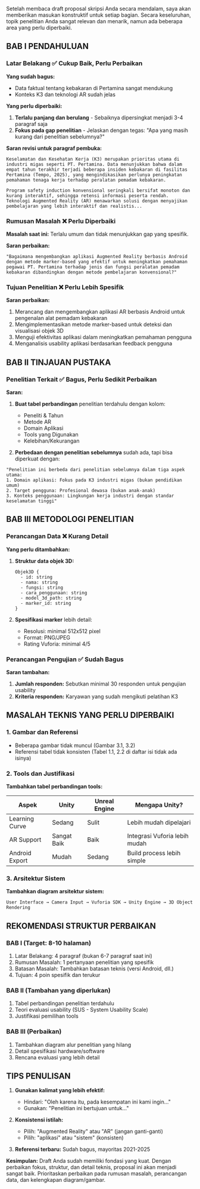 Setelah membaca draft proposal skripsi Anda secara mendalam, saya akan memberikan masukan konstruktif untuk setiap bagian. Secara keseluruhan, topik penelitian Anda sangat relevan dan menarik, namun ada beberapa area yang perlu diperbaiki.

## **BAB I PENDAHULUAN**

### **Latar Belakang** ✅ **Cukup Baik, Perlu Perbaikan**

**Yang sudah bagus:**
- Data faktual tentang kebakaran di Pertamina sangat mendukung
- Konteks K3 dan teknologi AR sudah jelas

**Yang perlu diperbaiki:**
1. **Terlalu panjang dan berulang** - Sebaiknya dipersingkat menjadi 3-4 paragraf saja
2. **Fokus pada gap penelitian** - Jelaskan dengan tegas: "Apa yang masih kurang dari penelitian sebelumnya?"

**Saran revisi untuk paragraf pembuka:**
```
Keselamatan dan Kesehatan Kerja (K3) merupakan prioritas utama di industri migas seperti PT. Pertamina. Data menunjukkan bahwa dalam empat tahun terakhir terjadi beberapa insiden kebakaran di fasilitas Pertamina (Tempo, 2025), yang mengindikasikan perlunya peningkatan pemahaman tenaga kerja terhadap peralatan pemadam kebakaran.

Program safety induction konvensional seringkali bersifat monoton dan kurang interaktif, sehingga retensi informasi peserta rendah. Teknologi Augmented Reality (AR) menawarkan solusi dengan menyajikan pembelajaran yang lebih interaktif dan realistis...
```

### **Rumusan Masalah** ❌ **Perlu Diperbaiki**

**Masalah saat ini:** Terlalu umum dan tidak menunjukkan gap yang spesifik.

**Saran perbaikan:**
```
"Bagaimana mengembangkan aplikasi Augmented Reality berbasis Android dengan metode marker-based yang efektif untuk meningkatkan pemahaman pegawai PT. Pertamina terhadap jenis dan fungsi peralatan pemadam kebakaran dibandingkan dengan metode pembelajaran konvensional?"
```

### **Tujuan Penelitian** ❌ **Perlu Lebih Spesifik**

**Saran perbaikan:**
1. Merancang dan mengembangkan aplikasi AR berbasis Android untuk pengenalan alat pemadam kebakaran
2. Mengimplementasikan metode marker-based untuk deteksi dan visualisasi objek 3D
3. Menguji efektivitas aplikasi dalam meningkatkan pemahaman pengguna
4. Menganalisis usability aplikasi berdasarkan feedback pengguna

## **BAB II TINJAUAN PUSTAKA**

### **Penelitian Terkait** ✅ **Bagus, Perlu Sedikit Perbaikan**

**Saran:**
1. **Buat tabel perbandingan** penelitian terdahulu dengan kolom:
   - Peneliti & Tahun
   - Metode AR
   - Domain Aplikasi  
   - Tools yang Digunakan
   - Kelebihan/Kekurangan

2. **Perbedaan dengan penelitian sebelumnya** sudah ada, tapi bisa diperkuat dengan:
```
"Penelitian ini berbeda dari penelitian sebelumnya dalam tiga aspek utama:
1. Domain aplikasi: Fokus pada K3 industri migas (bukan pendidikan umum)
2. Target pengguna: Profesional dewasa (bukan anak-anak)
3. Konteks penggunaan: Lingkungan kerja industri dengan standar keselamatan tinggi"
```

## **BAB III METODOLOGI PENELITIAN**

### **Perancangan Data** ❌ **Kurang Detail**

**Yang perlu ditambahkan:**
1. **Struktur data objek 3D:**
   ```
   Objek3D {
     - id: string
     - nama: string
     - fungsi: string
     - cara_penggunaan: string
     - model_3d_path: string
     - marker_id: string
   }
   ```

2. **Spesifikasi marker** lebih detail:
   - Resolusi: minimal 512x512 pixel
   - Format: PNG/JPEG
   - Rating Vuforia: minimal 4/5

### **Perancangan Pengujian** ✅ **Sudah Bagus**

**Saran tambahan:**
1. **Jumlah responden:** Sebutkan minimal 30 responden untuk pengujian usability
2. **Kriteria responden:** Karyawan yang sudah mengikuti pelatihan K3

## **MASALAH TEKNIS YANG PERLU DIPERBAIKI**

### 1. **Gambar dan Referensi**
- Beberapa gambar tidak muncul (Gambar 3.1, 3.2)
- Referensi tabel tidak konsisten (Tabel 1.1, 2.2 di daftar isi tidak ada isinya)

### 2. **Tools dan Justifikasi**
**Tambahkan tabel perbandingan tools:**

| Aspek | Unity | Unreal Engine | Mengapa Unity? |
|-------|-------|---------------|----------------|
| Learning Curve | Sedang | Sulit | Lebih mudah dipelajari |
| AR Support | Sangat Baik | Baik | Integrasi Vuforia lebih mudah |
| Android Export | Mudah | Sedang | Build process lebih simple |

### 3. **Arsitektur Sistem**
**Tambahkan diagram arsitektur sistem:**
```
User Interface → Camera Input → Vuforia SDK → Unity Engine → 3D Object Rendering
```

## **REKOMENDASI STRUKTUR PERBAIKAN**

### **BAB I (Target: 8-10 halaman)**
1. Latar Belakang: 4 paragraf (bukan 6-7 paragraf saat ini)
2. Rumusan Masalah: 1 pertanyaan penelitian yang spesifik
3. Batasan Masalah: Tambahkan batasan teknis (versi Android, dll.)
4. Tujuan: 4 poin spesifik dan terukur

### **BAB II (Tambahan yang diperlukan)**
1. Tabel perbandingan penelitian terdahulu
2. Teori evaluasi usability (SUS - System Usability Scale)
3. Justifikasi pemilihan tools

### **BAB III (Perbaikan)**
1. Tambahkan diagram alur penelitian yang hilang
2. Detail spesifikasi hardware/software
3. Rencana evaluasi yang lebih detail

## **TIPS PENULISAN**

1. **Gunakan kalimat yang lebih efektif:** 
   - Hindari: "Oleh karena itu, pada kesempatan ini kami ingin..."
   - Gunakan: "Penelitian ini bertujuan untuk..."

2. **Konsistensi istilah:**
   - Pilih: "Augmented Reality" atau "AR" (jangan ganti-ganti)
   - Pilih: "aplikasi" atau "sistem" (konsisten)

3. **Referensi terbaru:** Sudah bagus, mayoritas 2021-2025

**Kesimpulan:** Draft Anda sudah memiliki fondasi yang kuat. Dengan perbaikan fokus, struktur, dan detail teknis, proposal ini akan menjadi sangat baik. Prioritaskan perbaikan pada rumusan masalah, perancangan data, dan kelengkapan diagram/gambar.

